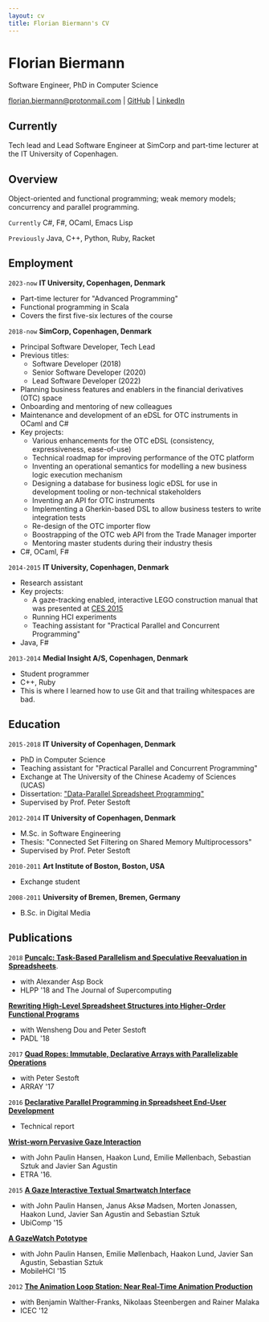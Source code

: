 ```yaml
---
layout: cv
title: Florian Biermann's CV
---
```

# Florian Biermann
Software Engineer, PhD in Computer Science

<div id="webaddress">
<a href="florian.biermann@protonmail.com">florian.biermann@protonmail.com</a>
| <a href="https://github.com/fbie">GitHub</a>
| <a href="https://www.linkedin.com/in/fbie">LinkedIn</a>
</div>


## Currently

Tech lead and Lead Software Engineer at SimCorp and part-time lecturer at the IT University of Copenhagen.

## Overview ##

Object-oriented and functional programming; weak memory models; concurrency and parallel programming.

`Currently`
C\#, F\#, OCaml, Emacs Lisp

`Previously`
Java, C++, Python, Ruby, Racket


## Employment

`2023-now`
__IT University, Copenhagen, Denmark__

- Part-time lecturer for "Advanced Programming"
- Functional programming in Scala
- Covers the first five-six lectures of the course

`2018-now`
__SimCorp, Copenhagen, Denmark__

- Principal Software Developer, Tech Lead
- Previous titles:
  - Software Developer (2018)
  - Senior Software Developer (2020)
  - Lead Software Developer (2022)
- Planning business features and enablers in the financial derivatives (OTC) space
- Onboarding and mentoring of new colleagues
- Maintenance and development of an eDSL for OTC instruments in OCaml and C\#
- Key projects:
  - Various enhancements for the OTC eDSL (consistency, expressiveness, ease-of-use)
  - Technical roadmap for improving performance of the OTC platform
  - Inventing an operational semantics for modelling a new business logic execution mechanism
  - Designing a database for business logic eDSL for use in development tooling or non-technical stakeholders
  - Inventing an API for OTC instruments
  - Implementing a Gherkin-based DSL to allow business testers to write integration tests
  - Re-design of the OTC importer flow
  - Boostrapping of the OTC web API from the Trade Manager importer
  - Mentoring master students during their industry thesis
- C\#, OCaml, F\#

`2014-2015`
__IT University, Copenhagen, Denmark__

- Research assistant
- Key projects:
  - A gaze-tracking enabled, interactive LEGO construction manual that was presented at [CES 2015](https://www.cnet.com/videos/build-lego-with-your-eyes/)
  - Running HCI experiments
  - Teaching assistant for "Practical Parallel and Concurrent Programming"
- Java, F\#

`2013-2014`
__Medial Insight A/S, Copenhagen, Denmark__

- Student programmer
- C++, Ruby
- This is where I learned how to use Git and that trailing whitespaces are bad.

## Education

`2015-2018`
__IT University of Copenhagen, Denmark__

- PhD in Computer Science
- Teaching assistant for "Practical Parallel and Concurrent Programming"
- Exchange at The University of the Chinese Academy of Sciences (UCAS)
- Dissertation: ["Data-Parallel Spreadsheet Programming"](https://pure.itu.dk/portal/en/publications/id(4c3a3148-5ab5-4c8c-82b6-4e623a8789b4).html)
- Supervised by Prof. Peter Sestoft

`2012-2014`
__IT University of Copenhagen, Denmark__

- M.Sc. in Software Engineering
- Thesis: "Connected Set Filtering on Shared Memory Multiprocessors"
- Supervised by Prof. Peter Sestoft

`2010-2011`
__Art Institute of Boston, Boston, USA__

- Exchange student

`2008-2011`
__University of Bremen, Bremen, Germany__

- B.Sc. in Digital Media


## Publications

`2018`
__[Puncalc: Task-Based Parallelism and Speculative Reevaluation in Spreadsheets](https://doi.org/10.1007/s11227-019-02823-8)__.
- with Alexander Asp Bock
- HLPP '18 and The Journal of Supercomputing


__[Rewriting High-Level Spreadsheet Structures into Higher-Order Functional Programs](https://doi.org/10.1007/978-3-319-73305-0_2)__
- with Wensheng Dou and Peter Sestoft
- PADL '18

`2017`
__[Quad Ropes: Immutable, Declarative Arrays with Parallelizable Operations](http://dl.acm.org/citation.cfm?id=3091971)__
- with Peter Sestoft
- ARRAY '17

`2016`
__[Declarative Parallel Programming in Spreadsheet End-User Development](https://pure.itu.dk/portal/files/80807389/ITU_TR_2016_192.pdf)__
- Technical report

__[Wrist-worn Pervasive Gaze Interaction](http://dx.doi.org/10.1145/2857491.2857514)__
- with John Paulin Hansen, Haakon Lund, Emilie Møllenbach, Sebastian Sztuk and Javier San Agustin
- ETRA '16.

`2015`
__[A Gaze Interactive Textual Smartwatch Interface](http://dx.doi.org/10.1145/2800835.2804332)__
- with John Paulin Hansen, Janus Aksø Madsen, Morten Jonassen, Haakon Lund, Javier San Agustin and Sebastian Sztuk
- UbiComp '15

__[A GazeWatch Pototype](http://dx.doi.org/10.1145/2786567.2792899)__
- with John Paulin Hansen, Emilie Møllenbach, Haakon Lund, Javier San Agustin, Sebastian Sztuk
- MobileHCI '15

`2012`
__[The Animation Loop Station: Near Real-Time Animation Production](http://dx.doi.org/10.1007/978-3-642-33542-6_55)__
- with Benjamin Walther-Franks, Nikolaas Steenbergen and Rainer Malaka
- ICEC '12
